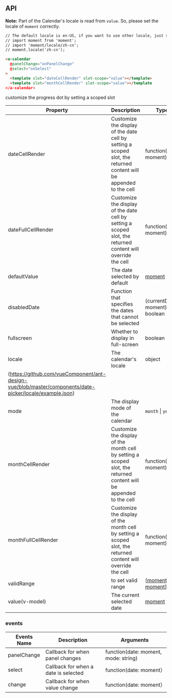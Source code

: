 
## API

**Note:** Part of the Calendar's locale is read from `value`. So, please set the locale of `moment` correctly.

````html
// The default locale is en-US, if you want to use other locale, just set locale in entry file globaly.
// import moment from 'moment';
// import 'moment/locale/zh-cn';
// moment.locale('zh-cn');

<a-calendar
  @panelChange="onPanelChange"
  @select="onSelect"
>
  <template slot="dateCellRender" slot-scope="value"></template>
  <template slot="monthCellRender" slot-scope="value"></template
</a-calendar>
````
customize the progress dot by setting a scoped slot

| Property | Description | Type | Default |
| -------- | ----------- | ---- | ------- |
| dateCellRender | Customize the display of the date cell by setting a scoped slot, the returned content will be appended to the cell | function(date: moment) | - |
| dateFullCellRender | Customize the display of the date cell by setting a scoped slot, the returned content will override the cell | function(date: moment) | - |
| defaultValue | The date selected by default | [moment](http://momentjs.com/) | default date |
| disabledDate | Function that specifies the dates that cannot be selected | (currentDate: moment) => boolean | - |
| fullscreen | Whether to display in full-screen | boolean | `true` |
| locale | The calendar's locale | object | [default]
(https://github.com/vueComponent/ant-design-vue/blob/master/components/date-picker/locale/example.json) |
| mode | The display mode of the calendar | `month` \| `year` | `month` |
| monthCellRender | Customize the display of the month cell by setting a scoped slot, the returned content will be appended to the cell | function(date: moment) | - |
| monthFullCellRender | Customize the display of the month cell by setting a scoped slot, the returned content will override the cell | function(date: moment) | - |
| validRange | to set valid range | \[[moment](http://momentjs.com/), [moment](http://momentjs.com/)] | - |
| value(v-model) | The current selected date | [moment](http://momentjs.com/) | current date |

### events
| Events Name | Description | Arguments |
| --- | --- | --- |
| panelChange | Callback for when panel changes | function(date: moment, mode: string) | - |
| select | Callback for when a date is selected | function(date: moment） | - |
| change | Callback for when value change | function(date: moment） | - |
